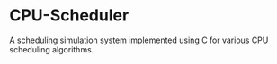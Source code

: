 # CPU-Scheduler
A scheduling simulation system implemented using C  for various CPU scheduling algorithms.
